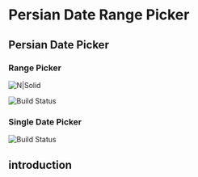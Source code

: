 # Persian Date Range Picker
## Persian Date Picker
### Range Picker
![N|Solid](https://user-images.githubusercontent.com/49247720/273688633-51494a5e-35ea-4774-a84d-ff3caf01af62.png)

![Build Status](https://user-images.githubusercontent.com/49247720/273688671-c8825f07-060a-4cf8-9d57-ac70ab6adb07.png)

### Single Date Picker

![Build Status](https://user-images.githubusercontent.com/49247720/273688710-c41eaf80-e309-4bed-8609-a96cd8c54277.png)
## introduction

